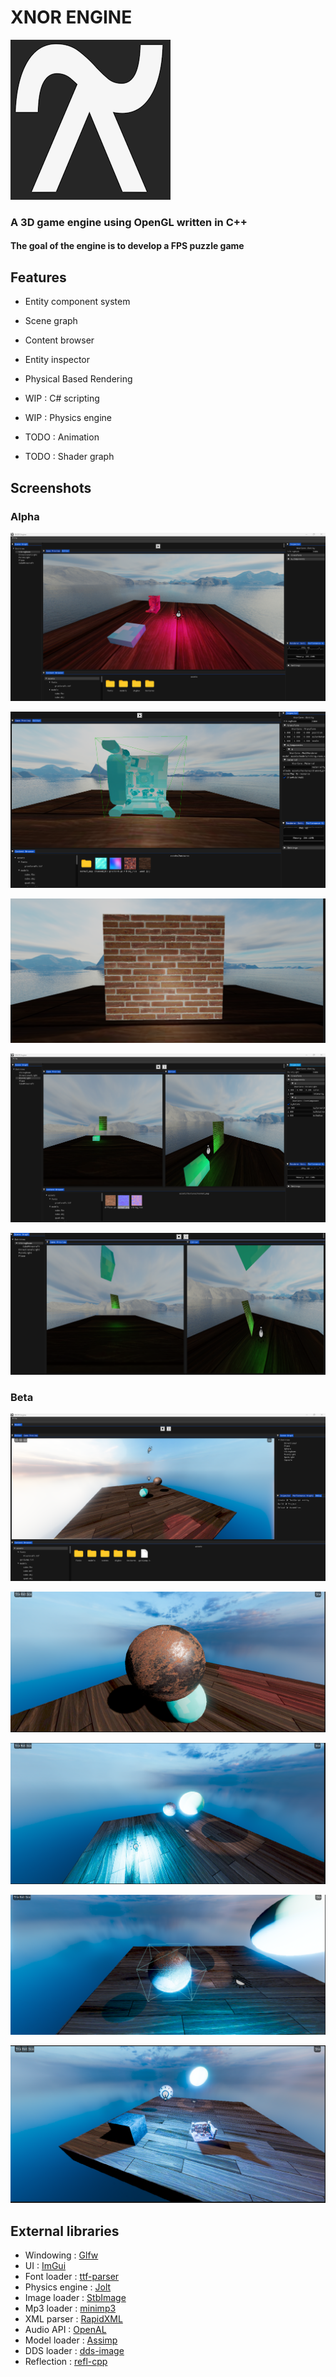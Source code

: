 # XNOR ENGINE 

![Editor logo](assets_internal/editor/ui/logo.png)

### A 3D game engine using OpenGL written in C++
#### The goal of the engine is to develop a FPS puzzle game

## Features

- Entity component system
- Scene graph
- Content browser
- Entity inspector
- Physical Based Rendering


- WIP : C# scripting
- WIP : Physics engine


- TODO : Animation
- TODO : Shader graph

## Screenshots

### Alpha

![Overview](screenshots/alpha/1.png)

![Diamond viking room](screenshots/alpha/2.png)

![Normal map](screenshots/alpha/3.png)

![Overview with game view and scene view](screenshots/alpha/4.png)

![Hierarchy](screenshots/alpha/5.png)

### Beta

![Overview](screenshots/beta/1.png)

![PBR](screenshots/beta/2.png)

![Bloom](screenshots/beta/3.png)

![Colliders](screenshots/beta/4.png)

![Test scene](screenshots/beta/5.png)

## External libraries

- Windowing : [Glfw](https://www.glfw.org/)
- UI : [ImGui](https://github.com/ocornut/imgui)
- Font loader : [ttf-parser](https://github.com/kv01/ttf-parser)
- Physics engine : [Jolt](https://github.com/jrouwe/JoltPhysics)
- Image loader : [StbImage](https://github.com/nothings/stb/blob/master/stb_image.h)
- Mp3 loader : [minimp3](https://github.com/lieff/minimp3)
- XML parser : [RapidXML](https://github.com/Fe-Bell/RapidXML)
- Audio API : [OpenAL](https://www.openal.org/)
- Model loader : [Assimp](https://github.com/assimp/assimp)
- DDS loader : [dds-image](https://github.com/spnda/dds_image)
- Reflection : [refl-cpp](https://github.com/veselink1/refl-cpp)
